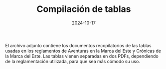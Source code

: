 ﻿---
title: Compilación de tablas
summary:  Recopilacion de las tablas incluidas en los reglamentos de Aventuras en la Marca del Este y Cronicas de la Marca del Este
authors:
- José Francisco Asensi Noguera
date: 2024-10-17
type: post
categories:
- Comunidad
tags:
- Reglamento
minlevels: ""
maxlevels: ""
prices:
session: ""
mincharacters: ""
maxcharacters: ""
eval:  no oficial
cover: "compilacion-de-tablas.jpg"
download: "compilacion-de-tablas.rar"
moreinfo: ""
license: "OGL"
draft: false
---
El archivo adjunto contiene los documentos recopilatorios de las tablas usadas en los reglamentos de Aventuras en la Marca del Este y Crónicas de la Marca del Este.
Las tablas vienen separadas en dos PDFs, dependiendo de la reglamentación utilizada, para que sea más cómodo su uso.
